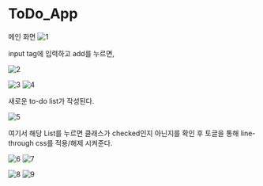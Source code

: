 # ToDo_App

메인 화면
![1](https://github.com/abtinia/ToDo_App/assets/115770904/c4062884-7437-4dac-82ca-baf8739b27bb)


input tag에 입력하고 add를 누르면,


![2](https://github.com/abtinia/ToDo_App/assets/115770904/da6836a7-7cca-41af-b35c-5c9d37190c65)

![3](https://github.com/abtinia/ToDo_App/assets/115770904/b8359c34-5f84-402a-b0fb-2ba26055561d)
![4](https://github.com/abtinia/ToDo_App/assets/115770904/123af065-fac2-4409-bc3e-ed82dfa6a1f5)




새로운 to-do list가 작성된다. 


![5](https://github.com/abtinia/ToDo_App/assets/115770904/ebfb71f8-cdd9-4ca4-b8fc-b792c3bf96c3)


여기서 해당 List를 누르면 클래스가 checked인지 아닌지를 확인 후 토글을 통해 line-through css를 적용/해제 시켜준다.


![6](https://github.com/abtinia/ToDo_App/assets/115770904/3915acec-7703-4957-9759-a60e409c6b68)
![7](https://github.com/abtinia/ToDo_App/assets/115770904/287f4a80-f731-463b-94d2-56ae35574e93)


![8](https://github.com/abtinia/ToDo_App/assets/115770904/76615199-5936-465d-a530-63d3df114b1f)
![9](https://github.com/abtinia/ToDo_App/assets/115770904/eb50c168-a244-4140-823a-8dca147d6395)
